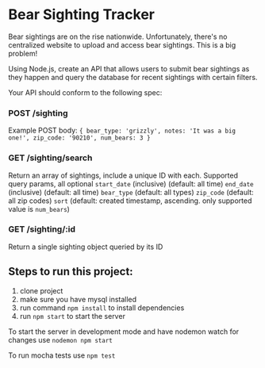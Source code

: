 # Bear Sighting Tracker

Bear sightings are on the rise nationwide. Unfortunately, there's no centralized website to upload and access bear sightings. This is a big problem!

Using Node.js, create an API that allows users to submit bear sightings as they happen and query the database for recent sightings with certain filters.

Your API should conform to the following spec:

### POST /sighting ###
Example POST body:
`{ bear_type: 'grizzly', notes: 'It was a big one!', zip_code: '90210', num_bears: 3 }`

### GET /sighting/search ###
Return an array of sightings, include a unique ID with each.
Supported query params, all optional
`start_date` (inclusive) (default: all time)
`end_date` (inclusive) (default: all time)
`bear_type` (default: all types)
`zip_code` (default: all zip codes)
`sort` (default: created timestamp, ascending. only supported value is `num_bears`)

### GET /sighting/:id ###
Return a single sighting object queried by its ID
        

## Steps to run this project: ##

1. clone project
2. make sure you have mysql installed
3. run command ``` npm install ``` to install dependencies
4. run ``` npm start ``` to start the server

To start the server in development mode and have nodemon watch for changes use 
``` nodemon npm start ```

To run mocha tests use 
``` npm test ```
